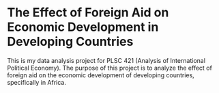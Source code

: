 # The Effect of Foreign Aid on Economic Development in Developing Countries
 This is my data analysis project for PLSC 421 (Analysis of International Political Economy). The purpose of this project is to analyze the effect of foreign aid on the economic development of developing countries, specifically in Africa.

